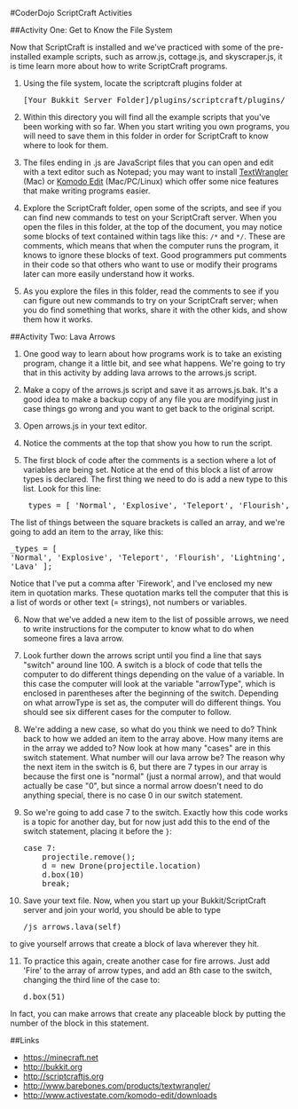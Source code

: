 #CoderDojo ScriptCraft Activities

##Activity One: Get to Know the File System

Now that ScriptCraft is installed and we've practiced with some of the pre-installed example scripts, such as arrow.js, cottage.js, and skyscraper.js, it is time learn more about how to write ScriptCraft programs.

1. Using the file system, locate the scriptcraft plugins folder at

    <pre>[Your Bukkit Server Folder]/plugins/scriptcraft/plugins/</pre>

2. Within this directory you will find all the example scripts that you've been working with so far. When you start writing you own programs, you will need to save them in this folder in order for ScriptCraft to know where to look for them.

3. The files ending in .js are JavaScript files that you can open and edit with a text editor such as Notepad; you may want to install [TextWrangler](http://www.barebones.com/products/textwrangler/) (Mac) or [Komodo Edit](http://www.activestate.com/komodo-edit/downloads) (Mac/PC/Linux) which offer some nice features that make writing programs easier.

4. Explore the ScriptCraft folder, open some of the scripts, and see if you can find new commands to test on your ScriptCraft server.  When you open the files in this folder, at the top of the document, you may notice some blocks of text contained within tags like this: `/*` and `*/`.  These are comments, which means that when the computer runs the program, it knows to ignore these blocks of text.  Good programmers put comments in their code so that others who want to use or modify their programs later can more easily understand how it works.

5. As you explore the files in this folder, read the comments to see if you can figure out new commands to try on your ScriptCraft server; when you do find something that works, share it with the other kids, and show them how it works.

##Activity Two: Lava Arrows

1. One good way to learn about how programs work is to take an existing program, change it a little bit, and see what happens.  We're going to try that in this activity by adding lava arrows to the arrows.js script.

2. Make a copy of the arrows.js script and save it as arrows.js.bak.  It's a good idea to make a backup copy of any file you are modifying just in case things go wrong and you want to get back to the original script.

3. Open arrows.js in your text editor.

4. Notice the comments at the top that show you how to run the script.

5. The first block of code after the comments is a section where a lot of variables are being set.  Notice at the end of this block a list of arrow types is declared.  The first thing we need to do is add a new type to this list.  Look for this line: 
    <pre>_types = [ 'Normal', 'Explosive', 'Teleport', 'Flourish', 'Lightning', 'Firework' ];</pre>
The list of things between the square brackets is called an array, and we're going to add an item to the array, like this:
     <pre>_types = [ 'Normal', 'Explosive', 'Teleport', 'Flourish', 'Lightning', 'Firework', 'Lava' ];</pre>
Notice that I've put a comma after 'Firework', and I've enclosed my new item in quotation marks.  These quotation marks tell the computer that this is a list of words or other text (= strings), not numbers or variables.

6. Now that we've added a new item to the list of possible arrows, we need to write instructions for the computer to know what to do when someone fires a lava arrow.

7. Look further down the arrows script until you find a line that says "switch" around line 100.  A switch is a block of code that tells the computer to do different things depending on the value of a variable.  In this case the computer will look at the variable "arrowType", which is enclosed in parentheses after the beginning of the switch.  Depending on what arrowType is set as, the computer will do different things.  You should see six different cases for the computer to follow.

8.  We're adding a new case, so what do you think we need to do?  Think back to how we added an item to the array above.  How many items are in the array we added to? Now look at how many "cases" are in this switch statement.  What number will our lava arrow be? The reason why the next item in the switch is 6, but there are 7 types in our array is because the first one is "normal" (just a normal arrow), and that would actually be case "0", but since a normal arrow doesn't need to do anything special, there is no case 0 in our switch statement.

9.  So we're going to add case 7 to the switch. Exactly how this code works is a topic for another day, but for now just add this to the end of the switch statement, placing it before the <code>}</code>:

     <pre>case 7:
        projectile.remove();
        d = new Drone(projectile.location)
        d.box(10)
        break;</pre>

10. Save your text file.  Now, when you start up your Bukkit/ScriptCraft server and join your world, you should be able to type 
     <pre>/js arrows.lava(self)</pre>
to give yourself arrows that create a block of lava wherever they hit.

11. To practice this again, create another case for fire arrows.  Just add 'Fire' to the array of arrow types, and add an 8th case to the switch, changing the third line of the case to:
    <pre>d.box(51)</pre> 
In fact, you can make arrows that create any placeable block by putting the number of the block in this statement.

##Links
* https://minecraft.net
* http://bukkit.org
* http://scriptcraftjs.org
* http://www.barebones.com/products/textwrangler/
* http://www.activestate.com/komodo-edit/downloads
